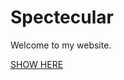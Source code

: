 # Spectecular
Welcome to my website.

[SHOW HERE](https://www.google.com/imgres?imgurl=https%3A%2F%2Fwww.apple.com%2Fac%2Fstructured-data%2Fimages%2Fopen_graph_logo.png%3F201809240739&imgrefurl=https%3A%2F%2Fwww.apple.com%2Fmy%2F&tbnid=HFJO-X11dtZYCM&vet=12ahUKEwiX9M657_fuAhXuBLcAHdg4AXkQMygAegUIARDWAQ..i&docid=DHLct--0aU5XPM&w=1200&h=630&q=apple&ved=2ahUKEwiX9M657_fuAhXuBLcAHdg4AXkQMygAegUIARDWAQ)
